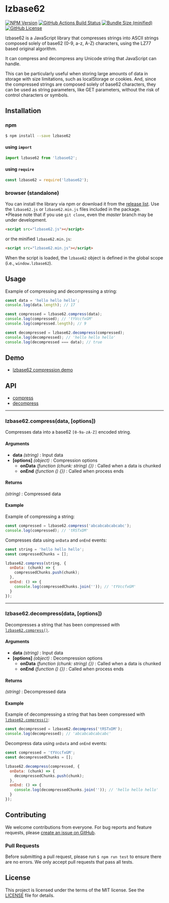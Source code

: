 lzbase62
========

[![NPM Version](https://img.shields.io/npm/v/lzbase62.svg)](https://www.npmjs.com/package/lzbase62)
[![GitHub Actions Build Status](https://github.com/polygonplanet/lzbase62/actions/workflows/ci.yml/badge.svg)](https://github.com/polygonplanet/lzbase62/actions)
[![Bundle Size (minified)](https://img.shields.io/github/size/polygonplanet/lzbase62/dist/lzbase62.min.js.svg)](https://github.com/polygonplanet/lzbase62/blob/master/dist/lzbase62.min.js)
[![GitHub License](https://img.shields.io/github/license/polygonplanet/lzbase62.svg)](https://github.com/polygonplanet/lzbase62/blob/master/LICENSE)

lzbase62 is a JavaScript library that compresses strings into ASCII strings composed solely of base62 (0-9, a-z, A-Z) characters, using the LZ77 based original algorithm.

It can compress and decompress any Unicode string that JavaScript can handle.

This can be particularly useful when storing large amounts of data in storage with size limitations, such as localStorage or cookies.
And, since the compressed strings are composed solely of base62 characters, they can be used as string parameters, like GET parameters, without the risk of control characters or symbols.

## Installation

### npm

```bash
$ npm install --save lzbase62
```

#### using `import`

```javascript
import lzbase62 from 'lzbase62';
```

#### using `require`

```javascript
const lzbase62 = require('lzbase62');
```

### browser (standalone)

You can install the library via npm or download it from the [release list](https://github.com/polygonplanet/lzbase62/tags). Use the `lzbase62.js` or `lzbase62.min.js` files included in the package.  
\*Please note that if you use `git clone`, even the *master* branch may be under development.

```html
<script src="lzbase62.js"></script>
```
or the minified `lzbase62.min.js`:

```html
<script src="lzbase62.min.js"></script>
```

When the script is loaded, the `lzbase62` object is defined in the global scope (i.e., `window.lzbase62`).

## Usage

Example of compressing and decompressing a string:

```javascript
const data = 'hello hello hello';
console.log(data.length); // 17

const compressed = lzbase62.compress(data);
console.log(compressed); // 'tYVccfxGM'
console.log(compressed.length); // 9

const decompressed = lzbase62.decompress(compressed);
console.log(decompressed); // 'hello hello hello'
console.log(decompressed === data); // true
```

## Demo

* [lzbase62 compression demo](https://polygonplanet.github.io/lzbase62/demo/)

## API

* [compress](#lzbase62compressdata-options)
* [decompress](#lzbase62decompressdata-options)

----

### lzbase62.compress(data, [options])

Compresses data into a base62 `[0-9a-zA-Z]` encoded string.

#### Arguments

* **data** *(string)* : Input data
* **[options]** *(object)* : Compression options
  * **onData** *(function (chunk: string) {})* : Called when a data is chunked
  * **onEnd** *(function () {})* : Called when process ends

#### Returns

*(string)* : Compressed data

#### Example

Example of compressing a string:

```javascript
const compressed = lzbase62.compress('abcabcabcabcabc');
console.log(compressed); // 'tRSTxDM'
```

Compresses data using `onData` and `onEnd` events:

```javascript
const string = 'hello hello hello';
const compressedChunks = [];

lzbase62.compress(string, {
  onData: (chunk) => {
    compressedChunks.push(chunk);
  },
  onEnd: () => {
    console.log(compressedChunks.join('')); // 'tYVccfxGM'
  }
});
```

----

### lzbase62.decompress(data, [options])

Decompresses a string that has been compressed with [`lzbase62.compress()`](#lzbase62compressdata-options).

#### Arguments

* **data** *(string)* : Input data
* **[options]** *(object)* : Decompression options
  * **onData** *(function (chunk: string) {})* : Called when a data is chunked
  * **onEnd** *(function () {})* : Called when process ends

#### Returns

*(string)* : Decompressed data

#### Example

Example of decompressing a string that has been compressed with [`lzbase62.compress()`](#lzbase62compressdata-options):

```javascript
const decompressed = lzbase62.decompress('tRSTxDM');
console.log(decompressed); // 'abcabcabcabcabc'
```

Decompress data using `onData` and `onEnd` events:

```javascript
const compressed = 'tYVccfxGM';
const decompressedChunks = [];

lzbase62.decompress(compressed, {
  onData: (chunk) => {
    decompressedChunks.push(chunk);
  },
  onEnd: () => {
    console.log(decompressedChunks.join('')); // 'hello hello hello'
  }
});
```

## Contributing

We welcome contributions from everyone.
For bug reports and feature requests, please [create an issue on GitHub](https://github.com/polygonplanet/lzbase62/issues).

### Pull Requests

Before submitting a pull request, please run `$ npm run test` to ensure there are no errors.
We only accept pull requests that pass all tests.

## License

This project is licensed under the terms of the MIT license.
See the [LICENSE](LICENSE) file for details.
